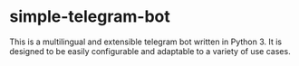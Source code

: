 # simple-telegram-bot
This is a multilingual and extensible telegram bot written in Python 3. It is designed to be easily configurable and adaptable to a variety of use cases.
